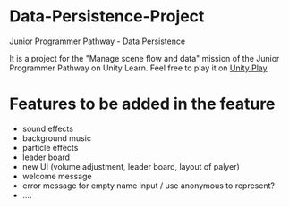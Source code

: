 # Data-Persistence-Project
Junior Programmer Pathway - Data Persistence

It is a project for the "Manage scene flow and data" mission of the Junior Programmer Pathway on Unity Learn.
Feel free to play it on [Unity Play](https://play.unity.com/mg/other/build-ax3-2)

# Features to be added in the feature
* sound effects
* background music
* particle effects
* leader board
* new UI (volume adjustment, leader board, layout of palyer) 
* welcome message
* error message for empty name input / use anonymous to represent?
* ....
